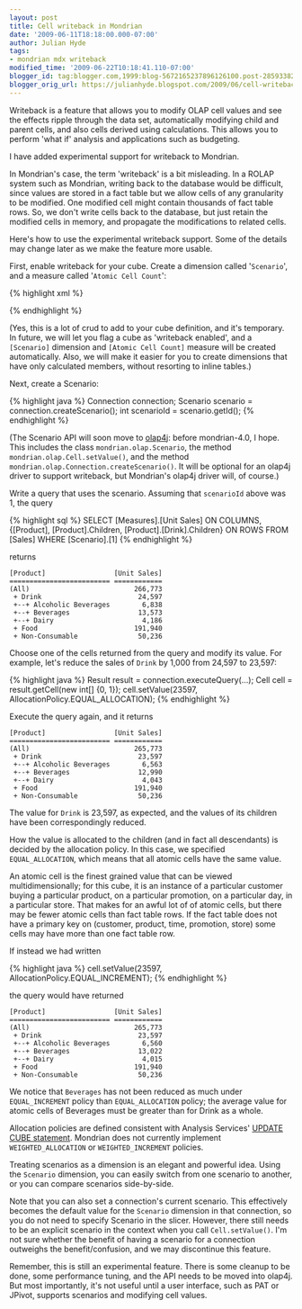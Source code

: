 ```yaml
---
layout: post
title: Cell writeback in Mondrian
date: '2009-06-11T18:18:00.000-07:00'
author: Julian Hyde
tags:
- mondrian mdx writeback
modified_time: '2009-06-22T10:18:41.110-07:00'
blogger_id: tag:blogger.com,1999:blog-5672165237896126100.post-2859338247682311979
blogger_orig_url: https://julianhyde.blogspot.com/2009/06/cell-writeback-in-mondrian.html
---
```


Writeback is a feature that allows you to modify OLAP cell values and
see the effects ripple through the data set, automatically modifying
child and parent cells, and also cells derived using
calculations. This allows you to perform 'what if' analysis and
applications such as budgeting.

I have added experimental support for writeback to Mondrian.

In Mondrian's case, the term 'writeback' is a bit misleading. In a
ROLAP system such as Mondrian, writing back to the database would be
difficult, since values are stored in a fact table but we allow cells
of any granularity to be modified. One modified cell might contain
thousands of fact table rows. So, we don't write cells back to the
database, but just retain the modified cells in memory, and propagate
the modifications to related cells.

Here's how to use the experimental writeback support. Some of the
details may change later as we make the feature more
usable.

First, enable writeback for your
cube. Create a dimension called '`Scenario`', and a measure called
'`Atomic Cell Count`':

{% highlight xml %}
<Cube name='Sales'>
  <Dimension name='Scenario' foreignKey='time_id'>
    <Hierarchy primaryKey='time_id' hasall='true'>
      <InlineTable alias='_dummy'>
        <ColumnDefs>
          <ColumnDef name='foo' type='Numeric'/>
        </ColumnDefs>
        <Rows/>
      </InlineTable>
      <Level name='Scenario' column='foo'/>
    </Hierarchy>
  </Dimension>
  <!-- Other dimensions... -->
  <Measure name='Atomic' aggregator='count'/>
  <!-- Other measures... -->
</Cube>
{% endhighlight %}

(Yes, this is a lot of crud to add to your cube definition, and it's
temporary. In future, we will let you flag a cube as 'writeback
enabled', and a `[Scenario]` dimension and `[Atomic Cell Count]`
measure will be created automatically. Also, we will make it easier
for you to create dimensions that have only calculated members,
without resorting to inline tables.)

Next, create a Scenario:

{% highlight java %}
Connection connection;
Scenario scenario = connection.createScenario();
int scenarioId = scenario.getId();
{% endhighlight %}

(The Scenario API will soon move to [olap4j](http://www.olap4j.org/):
before mondrian-4.0, I
hope. This includes the class `mondrian.olap.Scenario`, the method
`mondrian.olap.Cell.setValue()`, and the method
`mondrian.olap.Connection.createScenario()`. It will be optional for
an olap4j driver to support writeback, but Mondrian's olap4j driver
will, of course.)


Write a query that uses the scenario. Assuming that `scenarioId` above
was 1, the query

{% highlight sql %}
SELECT [Measures].[Unit Sales] ON COLUMNS,
  {[Product],
   [Product].Children,
   [Product].[Drink].Children} ON ROWS
FROM [Sales]
WHERE [Scenario].[1]
{% endhighlight %}

returns

```
[Product]                 [Unit Sales]
========================= ============
(All)                          266,773
 + Drink                        24,597
 +--+ Alcoholic Beverages        6,838
 +--+ Beverages                 13,573
 +--+ Dairy                      4,186
 + Food                        191,940
 + Non-Consumable               50,236
```

Choose one of the cells returned from the query and modify its
value. For example, let's reduce the sales of `Drink` by 1,000 from
24,597 to 23,597:

{% highlight java %}
Result result = connection.executeQuery(...);
Cell cell = result.getCell(new int[] {0, 1});
cell.setValue(23597, AllocationPolicy.EQUAL_ALLOCATION);
{% endhighlight %}

Execute the query again, and it returns

```
[Product]                 [Unit Sales]
========================= ============
(All)                          265,773
 + Drink                        23,597
 +--+ Alcoholic Beverages        6,563
 +--+ Beverages                 12,990
 +--+ Dairy                      4,043
 + Food                        191,940
 + Non-Consumable               50,236
```

The value for `Drink` is 23,597, as expected, and the values of its
children have been correspondingly reduced.

How the value is allocated to the children (and in fact all
descendants) is decided by the allocation policy. In this case, we
specified `EQUAL_ALLOCATION`, which means that all atomic cells have
the same value.

An atomic cell is the finest grained value that can be viewed
multidimensionally; for this cube, it is an instance of a particular
customer buying a particular product, on a particular promotion, on a
particular day, in a particular store. That makes for an awful lot of
of atomic cells, but there may be fewer atomic cells than fact table
rows. If the fact table does not have a primary key on (customer,
product, time, promotion, store) some cells may have more than one
fact table row.

If instead we had
written

{% highlight java %}
cell.setValue(23597, AllocationPolicy.EQUAL_INCREMENT);
{% endhighlight %}

the query would have returned
```
[Product]                 [Unit Sales]
========================= ============
(All)                          265,773
 + Drink                        23,597
 +--+ Alcoholic Beverages        6,560
 +--+ Beverages                 13,022
 +--+ Dairy                      4,015
 + Food                        191,940
 + Non-Consumable               50,236
```

We notice that `Beverages` has not been reduced as much under
`EQUAL_INCREMENT` policy than `EQUAL_ALLOCATION` policy; the average
value for atomic cells of Beverages must be greater than for Drink as
a whole.

Allocation policies are defined consistent with Analysis Services'
[UPDATE CUBE statement](https://technet.microsoft.com/en-us/library/ms145488.aspx).
Mondrian does not currently implement
`WEIGHTED_ALLOCATION` or `WEIGHTED_INCREMENT` policies.

Treating scenarios as a dimension is an elegant and powerful
idea. Using the `Scenario` dimension, you can easily switch from one
scenario to another, or you can compare scenarios side-by-side.

Note that you can also set a connection's current scenario. This
effectively becomes the default value for the `Scenario` dimension in
that connection, so you do not need to specify Scenario in the
slicer. However, there still needs to be an explicit scenario in the
context when you call `Cell.setValue()`. I'm not sure whether the
benefit of having a scenario for a connection outweighs the
benefit/confusion, and we may discontinue this feature.

Remember, this is still an experimental feature. There is some cleanup
to be done, some performance tuning, and the API needs to be moved
into olap4j. But most importantly, it's not useful until a user
interface, such as PAT or JPivot, supports scenarios and modifying
cell values.
